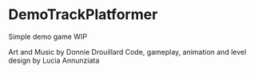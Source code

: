 # DemoTrackPlatformer
Simple demo game WIP


Art and Music by Donnie Drouillard
Code, gameplay, animation and level design by Lucia Annunziata
